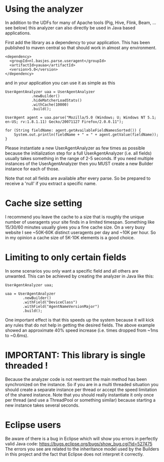 Using the analyzer
==================
In addition to the UDFs for many of Apache tools (Pig, Hive, Flink, Beam, ... see below) this analyzer
can also directly be used in Java based applications.

First add the library as a dependency to your application.
This has been published to maven central so that should work in almost any environment.

    <dependency>
      <groupId>nl.basjes.parse.useragent</groupId>
      <artifactId>yauaa</artifactId>
      <version>5.0</version>
    </dependency>

and in your application you can use it as simple as this

    UserAgentAnalyzer uaa = UserAgentAnalyzer
                .newBuilder()
                .hideMatcherLoadStats()
                .withCache(10000)
                .build();

    UserAgent agent = uaa.parse("Mozilla/5.0 (Windows; U; Windows NT 5.1; en-US; rv:1.8.1.11) Gecko/20071127 Firefox/2.0.0.11");

    for (String fieldName: agent.getAvailableFieldNamesSorted()) {
        System.out.println(fieldName + " = " + agent.getValue(fieldName));
    }

Please instantiate a new UserAgentAnalyzer as few times as possible because the initialization step for a full UserAgentAnalyzer (i.e. all fields) usually takes something in the range of 2-5 seconds.
If you need multiple instances of the UserAgentAnalyzer then you MUST create a new Builder instance for each of those.

Note that not all fields are available after every parse. So be prepared to receive a 'null' if you extract a specific name.

# Cache size setting
I recommend you leave the cache to a size that is roughly the unique number of useragents your site finds
in a limited timespan. Something like 15/30/60 minutes usually gives you a fine cache size.
On a very busy website I see ~50K-60K distinct useragents per day and ~10K per hour. 
So in my opinion a cache size of 5K-10K elements is a good choice.

# Limiting to only certain fields
In some scenarios you only want a specific field and all others are unwanted.
This can be achieved by creating the analyzer in Java like this:

    UserAgentAnalyzer uaa;

    uaa = UserAgentAnalyzer
            .newBuilder()
            .withField("DeviceClass")
            .withField("AgentNameVersionMajor")
            .build();

One important effect is that this speeds up the system because it will kick any rules that do not help in getting the desired fields.
The above example showed an approximate 40% speed increase (i.e. times dropped from ~1ms to ~0.6ms).

# IMPORTANT: This library is single threaded !
Because the analyzer code is not reentrant the main method has been synchronized on the instance. 
So if you are in a multi threaded situation you should create a separate instance per thread or accept the speed limitation of the shared instance.
Note that you should really instantiate it only once per thread (and use a ThreadPool or something similar) because starting a new instance takes several seconds.

# Eclipse users 
Be aware of there is a bug in Eclipse which will show you errors in perfectly valid Java code: 
https://bugs.eclipse.org/bugs/show_bug.cgi?id=527475 
The errors you see are related to the inheritance model used by the Builders in this project and the fact that Eclipse does not interpret it correctly. 
